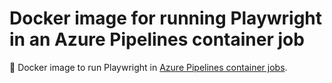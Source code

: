 # Docker image for running Playwright in an Azure Pipelines container job

🐳 Docker image to run Playwright in [Azure Pipelines container jobs].

[Azure Pipelines container jobs]: https://docs.microsoft.com/en-us/azure/devops/pipelines/process/container-phases

